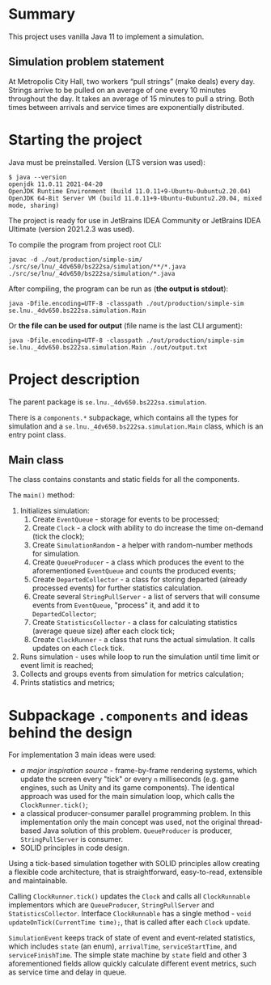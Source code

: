 # Summary

This project uses vanilla Java 11 to implement a simulation.

## Simulation problem statement

At Metropolis City Hall, two workers “pull strings” (make deals) every day.
Strings arrive to be pulled on an average of one every 10 minutes throughout the day. It
takes an average of 15 minutes to pull a string. Both times between arrivals and service
times are exponentially distributed.

# Starting the project

Java must be preinstalled. Version (LTS version was used):

```shell
$ java --version
openjdk 11.0.11 2021-04-20
OpenJDK Runtime Environment (build 11.0.11+9-Ubuntu-0ubuntu2.20.04)
OpenJDK 64-Bit Server VM (build 11.0.11+9-Ubuntu-0ubuntu2.20.04, mixed mode, sharing)
```

The project is ready for use in JetBrains IDEA Community or JetBrains IDEA Ultimate (version 2021.2.3 was used).

To compile the program from project root CLI:
```shell
javac -d ./out/production/simple-sim/ ./src/se/lnu/_4dv650/bs222sa/simulation/**/*.java ./src/se/lnu/_4dv650/bs222sa/simulation/*.java
```

After compiling, the program can be run as (**the output is stdout**):
```shell
java -Dfile.encoding=UTF-8 -classpath ./out/production/simple-sim se.lnu._4dv650.bs222sa.simulation.Main
```

Or **the file can be used for output** (file name is the last CLI argument): 
```shell
java -Dfile.encoding=UTF-8 -classpath ./out/production/simple-sim se.lnu._4dv650.bs222sa.simulation.Main ./out/output.txt
```

# Project description

The parent package is `se.lnu._4dv650.bs222sa.simulation`.

There is a `components.*` subpackage, which contains all the types for simulation and a `se.lnu._4dv650.bs222sa.simulation.Main` class, which is an entry point class.

## Main class

The class contains constants and static fields for all the components.

The `main()` method:
1. Initializes simulation:
   1. Create `EventQueue` - storage for events to be processed;
   2. Create `Clock` - a clock with ability to do increase the time on-demand (tick the clock);
   3. Create `SimulationRandom` - a helper with random-number methods for simulation.
   4. Create `QueueProducer` - a class which produces the event to the aforementioned `EventQueue` and counts the produced events;
   5. Create `DepartedCollector` - a class for storing departed (already processed events) for further statistics calculation.
   6. Create several `StringPullServer` - a list of servers that will consume events from `EventQueue`, "process" it, and add it to `DepartedCollector`;
   7. Create `StatisticsCollector` - a class for calculating statistics (average queue size) after each clock tick;
   8. Create `ClockRunner` - a class that runs the actual simulation. It calls updates on each `Clock` tick.
2. Runs simulation - uses while loop to run the simulation until time limit or event limit is reached;
3. Collects and groups events from simulation for metrics calculation;
4. Prints statistics and metrics;

# Subpackage `.components` and ideas behind the design

For implementation 3 main ideas were used:
- _a major inspiration source_ - frame-by-frame rendering systems, which update the screen every "tick" or every `n` milliseconds (e.g. game engines, such as Unity and its game components). The identical approach was used for the main simulation loop, which calls the `ClockRunner.tick()`;
- a classical producer-consumer parallel programming problem. In this implementation only the main concept was used, not the original thread-based Java solution of this problem. `QueueProducer` is producer, `StringPullServer` is consumer.
- SOLID principles in code design.

Using a tick-based simulation together with SOLID principles allow creating a flexible code architecture, that is straightforward, easy-to-read, extensible and maintainable.

Calling `ClockRunner.tick()` updates the `Clock` and calls all `ClockRunnable` implementors which are `QueueProducer`, `StringPullServer` and `StatisticsCollector`. Interface `ClockRunnable` has a single method - `void updateOnTick(CurrentTime time);`, that is called after each `Clock` update.

`SimulationEvent` keeps track of state of event and event-related statistics, which includes `state` (an enum), `arrivalTime`, `serviceStartTime`, and `serviceFinishTime`. The simple state machine by `state` field and other 3 aforementioned fields allow quickly calculate different event metrics, such as service time and delay in queue.
